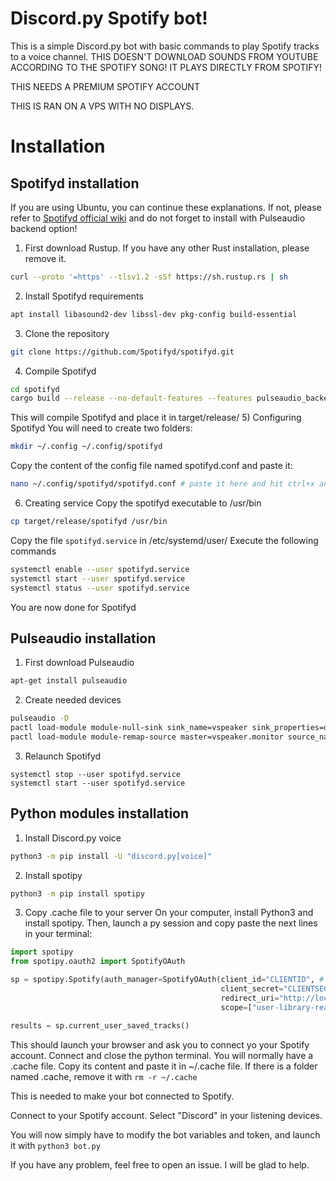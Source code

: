 # Discord.py Spotify bot!

This is a simple Discord.py bot with basic commands to play Spotify tracks to a voice channel.
THIS DOESN'T DOWNLOAD SOUNDS FROM YOUTUBE ACCORDING TO THE SPOTIFY SONG! IT PLAYS DIRECTLY FROM SPOTIFY!

THIS NEEDS A PREMIUM SPOTIFY ACCOUNT

THIS IS RAN ON A VPS WITH NO DISPLAYS.

# Installation

## Spotifyd installation
If you are using Ubuntu, you can continue these explanations. If not, please refer to [Spotifyd official wiki](https://spotifyd.github.io/spotifyd/installation/index.html) and do not forget to install with Pulseaudio backend option!

1) First download Rustup. If you have any other Rust installation, please remove it.
```sh
curl --proto '=https' --tlsv1.2 -sSf https://sh.rustup.rs | sh
```
2) Install Spotifyd requirements
```sh
apt install libasound2-dev libssl-dev pkg-config build-essential
```
3) Clone the repository
```sh
git clone https://github.com/Spotifyd/spotifyd.git
```
4) Compile Spotifyd
```sh
cd spotifyd
cargo build --release --no-default-features --features pulseaudio_backend
```
This will compile Spotifyd and place it in target/release/
5) Configuring Spotifyd
You will need to create two folders:
```sh
mkdir ~/.config ~/.config/spotifyd
```
Copy the content of the config file named spotifyd.conf and paste it:
```sh
nano ~/.config/spotifyd/spotifyd.conf # paste it here and hit ctrl+x and hit y and enter, don't forget to fill the username and password of your spotify account
```
6) Creating service
Copy the spotifyd executable to /usr/bin
```sh
cp target/release/spotifyd /usr/bin
```
Copy the file `spotifyd.service` in /etc/systemd/user/
Execute the following commands
```sh
systemctl enable --user spotifyd.service
systemctl start --user spotifyd.service
systemctl status --user spotifyd.service
```
You are now done for Spotifyd

## Pulseaudio installation
1) First download Pulseaudio
```sh
apt-get install pulseaudio
```
2) Create needed devices
```sh
pulseaudio -D
pactl load-module module-null-sink sink_name=vspeaker sink_properties=device.description=virtual_speaker
pactl load-module module-remap-source master=vspeaker.monitor source_name=vmic source_properties=device.description=virtual_mic
```
3) Relaunch Spotifyd
```
systemctl stop --user spotifyd.service
systemctl start --user spotifyd.service
```
## Python modules installation
1) Install Discord.py voice
```sh
python3 -m pip install -U "discord.py[voice]"
```
2) Install spotipy
```sh
python3 -m pip install spotipy
```
3) Copy .cache file to your server
On your computer, install Python3 and install spotipy. Then, launch a py session and copy paste the next lines in your terminal:
```py
import spotipy
from spotipy.oauth2 import SpotifyOAuth

sp = spotipy.Spotify(auth_manager=SpotifyOAuth(client_id="CLIENTID", # Your Spotify Client ID
                                               client_secret="CLIENTSECRET", # Your Spotify Client Secret
                                               redirect_uri="http://localhost:8888/callback",
                                               scope=["user-library-read", "streaming", "user-read-currently-playing", "user-read-playback-state"]))

results = sp.current_user_saved_tracks()
```
This should launch your browser and ask you to connect yo your Spotify account. Connect and close the python terminal. You will normally have a .cache file. Copy its content and paste it in ~/.cache file. If there is a folder named .cache, remove it with `rm -r ~/.cache`

This is needed to make your bot connected to Spotify.

Connect to your Spotify account. Select "Discord" in your listening devices.

You will now simply have to modify the bot variables and token, and launch it with `python3 bot.py`

If you have any problem, feel free to open an issue. I will be glad to help.
